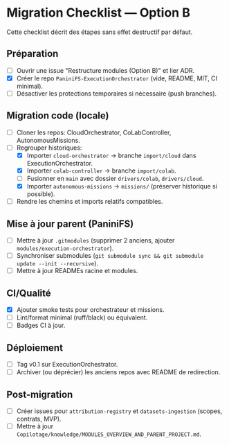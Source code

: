 # Migration Checklist — Option B

Cette checklist décrit des étapes sans effet destructif par défaut.

## Préparation
- [ ] Ouvrir une issue "Restructure modules (Option B)" et lier ADR.
- [x] Créer le repo `PaniniFS-ExecutionOrchestrator` (vide, README, MIT, CI minimal).
- [ ] Désactiver les protections temporaires si nécessaire (push branches).

## Migration code (locale)
- [ ] Cloner les repos: CloudOrchestrator, CoLabController, AutonomousMissions.
- [ ] Regrouper historiques:
  - [x] Importer `cloud-orchestrator` → branche `import/cloud` dans ExecutionOrchestrator.
  - [x] Importer `colab-controller` → branche `import/colab`.
  - [ ] Fusionner en `main` avec dossier `drivers/colab`, `drivers/cloud`.
  - [x] Importer `autonomous-missions` → `missions/` (préserver historique si possible).
- [ ] Rendre les chemins et imports relatifs compatibles.

## Mise à jour parent (PaniniFS)
- [ ] Mettre à jour `.gitmodules` (supprimer 2 anciens, ajouter `modules/execution-orchestrator`).
- [ ] Synchroniser submodules (`git submodule sync && git submodule update --init --recursive`).
- [ ] Mettre à jour READMEs racine et modules.

## CI/Qualité
- [x] Ajouter smoke tests pour orchestrateur et missions.
- [ ] Lint/format minimal (ruff/black) ou équivalent.
- [ ] Badges CI à jour.

## Déploiement
- [ ] Tag v0.1 sur ExecutionOrchestrator.
- [ ] Archiver (ou déprécier) les anciens repos avec README de redirection.

## Post-migration
- [ ] Créer issues pour `attribution-registry` et `datasets-ingestion` (scopes, contrats, MVP).
- [ ] Mettre à jour `Copilotage/knowledge/MODULES_OVERVIEW_AND_PARENT_PROJECT.md`.
